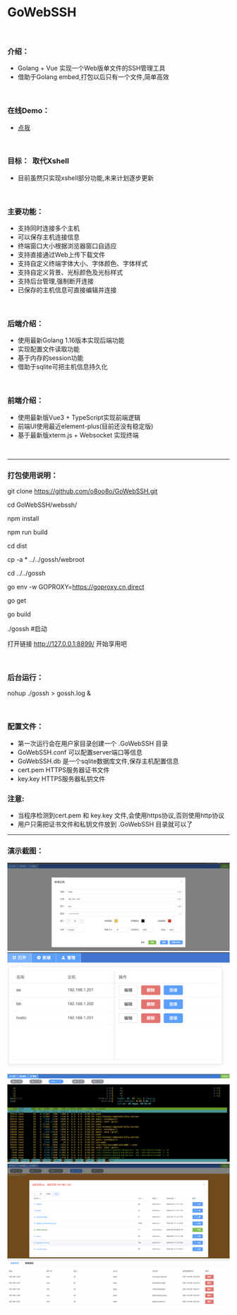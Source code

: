 # GoWebSSH
<br/>

### 介绍：
* Golang + Vue 实现一个Web版单文件的SSH管理工具
* 借助于Golang embed,打包以后只有一个文件,简单高效
<br/>


### 在线Demo：
* [点我](https://www.huangrui.vip:12345)
<br/>


### 目标：&nbsp;&nbsp;取代Xshell
* 目前虽然只实现xshell部分功能,未来计划逐步更新
<br/>


### 主要功能：
* 支持同时连接多个主机
* 可以保存主机连接信息
* 终端窗口大小根据浏览器窗口自适应
* 支持直接通过Web上传下载文件
* 支持自定义终端字体大小、字体颜色、字体样式
* 支持自定义背景、光标颜色及光标样式
* 支持后台管理,强制断开连接
* 已保存的主机信息可直接编辑并连接

<br/>


### 后端介绍：
* 使用最新Golang 1.16版本实现后端功能
* 实现配置文件读取功能
* 基于内存的session功能
* 借助于sqlite可把主机信息持久化
<br/>



### 前端介绍：
* 使用最新版Vue3 + TypeScript实现前端逻辑
* 前端UI使用最近element-plus(目前还没有稳定版)
* 基于最新版xterm.js + Websocket 实现终端
<br/>


---
### 打包使用说明：
git clone https://github.com/o8oo8o/GoWebSSH.git

cd GoWebSSH/webssh/

npm install

npm run build

cd dist

cp -a * ../../gossh/webroot

cd ../../gossh  

go env -w GOPROXY=https://goproxy.cn,direct

go get

go build

./gossh #启动

打开链接 http://127.0.0.1:8899/ 开始享用吧

<br/>

### 后台运行：
nohup ./gossh > gossh.log &

<br/>

### 配置文件：

* 第一次运行会在用户家目录创建一个 .GoWebSSH 目录
* GoWebSSH.conf 可以配置server端口等信息
* GoWebSSH.db  是一个sqlite数据库文件,保存主机配置信息
* cert.pem HTTPS服务器证书文件
* key.key  HTTPS服务器私钥文件

### 注意: 
* 当程序检测到cert.pem 和 key.key 文件,会使用https协议,否则使用http协议
* 用户只需把证书文件和私钥文件放到 .GoWebSSH 目录就可以了



---
### 演示截图：
![avatar](./img/a.png)
![avatar](./img/b.png)
![avatar](./img/c.png)
![avatar](./img/d.png)
![avatar](./img/e.png)

